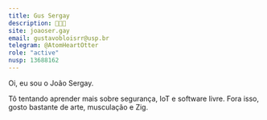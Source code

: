 ```yaml
---
title: Gus Sergay
description: 🦦🦦🦦
site: joaoser.gay
email: gustavobloisrr@usp.br
telegram: @AtomHeartOtter
role: "active"
nusp: 13688162
---
```


Oi, eu sou o João Sergay.

Tô tentando aprender mais sobre segurança, IoT e software livre. Fora isso, gosto bastante de arte, musculação e Zig.
